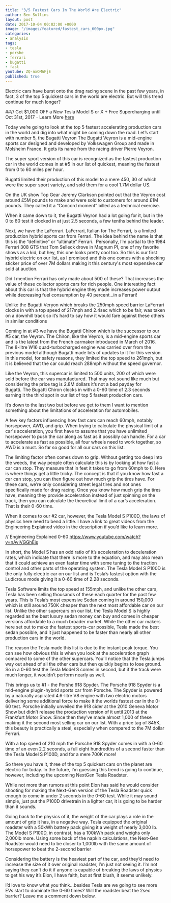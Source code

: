 ```yaml
---
title: "3/5 Fastest Cars In The World Are Electric"
author: Ben Sullins
layout: post
date: 2017-10-04 00:02:00 +0000
image: "/images/featured/fastest_cars_600px.jpg"
categories:
- analysis
tags:
- tesla
- porshe
- ferrari
- bugatti
- fast
youtube: ZQ-nxOMAFjE
published: true
---
```

Electric cars have burst onto the drag racing scene in the past few years, in fact, 3 of the top 5 quickest cars in the world are electric. But will this trend continue for much longer?

##// Get $1,000 OFF a New Tesla Model S or X + Free Supercharging until Oct 31st, 2017 - Learn More [here](https://teslanomics.co/td)

Today we’re going to look at the top 5 fastest accelerating production cars in the world and dig into what might be coming down the road. Let’s start with number 5, the Bugatti Veyron
The Bugatti Veyron is a mid-engine sports car designed and developed by Volkswagen Group and made in Molsheim France. It gets its name from the racing driver Pierre Veyron.

The super sport version of this car is recognized as the fastest production car in the world comes in at #5 in our list of quickest, meaning the fastest from 0 to 60 miles per hour.

Bugatti limited their production of this model to a mere 450, 30 of which were the super sport variety, and sold them for a cool 1.7M dollar US.

On the UK show Top Gear Jeremy Clarkson pointed out that the Veyron cost around £5M pounds to make and were sold to customers for around £1M pounds. They called it a “Concord moment” billed as a technical exercise. 

When it came down to it, the Bugatti Veyron had a lot going for it, but in the 0 to 60 test it clocked in at just 2.5 seconds, a few tenths behind the leader.

Next, we have the LaFerrari. LaFerrari, Italian for The Ferrari, is a limited production hybrid sports car from Ferrari. The idea behind the name is that this is the “definitive” or “ultimate” Ferrari. 
Personally, I’m partial to the 1984 Ferrari 308 GTS that Tom Selleck drove in Magnum PI, one of my favorite shows as a kid, but hey, this one looks pretty cool too. So this is our first hybrid electric on our list, as I promised and this one comes with a shocking sticker price of over 7M dollars making it this century's most expensive car sold at auction. 

Did I mention Ferrari has only made about 500 of these? That increases the value of these collector sports cars for rich people. One interesting fact about this car is that the hybrid engine they made increases power output while decreasing fuel consumption by 40 percent...in a Ferrari!

Unlike the Bugatti Veryon which breaks the 250mph speed barrier LaFerrari clocks in with a top speed of 217mph and 2.4sec which to be fair, was taken on a downhill track so it’s hard to say how it would fare against these others in similar conditions

Coming in at #3 we have the Bugatti Chiron which is the successor to our #5 car, the Veyron. The Chiron, like the Veyron, is a mid-engine sports car and is the latest from the French carmaker introduced in March of 2016. The 8-litre W16 quad-turbocharged engine was carried over from the previous model although Bugatti made lots of updates to it for this version. In this model, for safety reasons, they limited the top speed to 261mph, but it is believed that the car could reach 288mph without the speed governor.

Like the Veyron, this supercar is limited to 500 units, 200 of which were sold before the car was manufactured. That may not sound like much but considering the price tag is 2.8M dollars it’s not a bad payday for Bugatti. The Bugatti Chiron clocks in with a 0-60 time of 2.3 seconds earning it the third spot in our list of top 5 fastest production cars.

It’s down to the last two but before we get to them I want to mention something about the limitations of acceleration for automobiles.

A few key factors influencing how fast cars can reach 60mph, notably horsepower, AWD, and grip. When trying to calculate the physical limit of a car's acceleration, you first have to assume that you have unlimited horsepower to push the car along as fast as it possibly can handle. For a car to accelerate as fast as possible, all four wheels need to work together, so AWD is a must. So far so good for all our cars on this list.

The limiting factor often comes down to grip. Without getting too deep into the weeds, the way people often calculate this is by looking at how fast a car can stop. They measure that in feet it takes to go from 60mph to 0. Here is where things get a little tricky. The concept is that if you know how fast a car can stop, you can then figure out how much grip the tires have. For these cars, we’re only considering street legal tires and not ones specifically made for drag racing. Once you know how much grip the tires have, meaning they provide acceleration instead of just spinning on the track, then you can calculate the theoretical limit of a car’s acceleration. That is their 0-60 time.

When it comes to our #2 car, however, the Tesla Model S P100D, the laws of physics here need to bend a little. I have a link to great videos from the Engineering Explained video in the description if you’d like to learn more.

// Engineering Explained 0-60 https://www.youtube.com/watch?v=nAvIVGGhEis

In short, the Model S has an odd ratio of it’s acceleration to deceleration rates, which indicate that there is more to the equation, and may also mean that it could achieve an even faster time with some tuning to the traction control and other parts of the operating system. The Tesla Model S P100D is the only fully electric car on our list and is Tesla’s fastest option with the Ludicrous mode giving it a 0-60 time of 2.28 seconds.

Tesla Software limits the top speed at 155mph, and unlike the other cars, Tesla has been selling thousands of these each quarter for the past few years. This is Tesla’s most expensive Sedan coming in around 150,000 which is still around 750K cheaper than the next most affordable car on our list. Unlike the other supercars on our list, the Tesla Model S is highly regarded as the best luxury sedan money can buy and comes in cheaper versions affordable to a much broader market. While the other car makers here set out to make the fastest sports-car possible, Tesla made the best sedan possible, and it just happened to be faster than nearly all other production cars in the world.

The reason the Tesla made this list is due to the instant peak torque. You can see how obvious this is when you look at the acceleration graph compared to some of the other supercars. You’ll notice that the Tesla jumps way out ahead of all the other cars but then quickly begins to lose ground. So in a 0-60 test the Tesla Model S comes in second, but if the track were much longer, it wouldn’t perform nearly as well.

This brings us to #1 - the Porshe 918 Spyder. The Porsche 918 Spyder is a mid-engine plugin-hybrid sports car from Porsche. The Spyder is powered by a naturally aspirated 4.6-litre V8 engine with two electric motors delivering some additional force to make it the worlds fastest car in the 0-60 test. Porsche initially unveiled the 918 cider at the 2010 Geneva Motor Show but didn’t release the production version of it until 2013 at the Frankfurt Motor Show. Since then they’ve made almost 1,000 of these making it the second most selling car on our list. With a price tag of 845K, this beauty is practically a steal, especially when compared to the 7M dollar Ferrari.

With a top speed of 210 mph the Porsche 918 Spyder comes in with a 0-60 time of an even 2.2 seconds, a full eight hundredths of a second faster than the Tesla Model S P100D, and for a mere 700K more!

So there you have it, three of the top 5 quickest cars on the planet are electric for today. In the future, I’m guessing this trend is going to continue, however, including the upcoming NextGen Tesla Roadster.

While not more than rumors at this point Elon has said he would consider shooting for making the Next-Gen version of the Tesla Roadster quick enough to come in under 2 seconds in the 0-60 test. While it may sound simple, just put the P100D drivetrain in a lighter car, it is going to be harder than it sounds.

Going back to the physics of it, the weight of the car plays a role in the amount of grip it has, in a negative way. Tesla equipped the original roadster with a 50kWh battery pack giving it a weight of nearly 3,000 lb. The Model S P100D, in contrast, has a 100kWh pack and weighs only 2,000lb more. Using some back of the napkin calculations, the Next-Gen Roadster would need to be closer to 1,000lb with the same amount of horsepower to beat the 2-second barrier

Considering the battery is the heaviest part of the car, and they’d need to increase the size of it over original roadster, I’m just not seeing it. I’m not saying they can't do it if anyone is capable of breaking the laws of physics to get his way it’s Elon, I have faith, but at first blush, it seems unlikely. 

I’d love to know what you think…besides Tesla are we going to see more EVs start to dominate the 0-60 times? Will the roadster beat the 2sec barrier? Leave me a comment down below.
